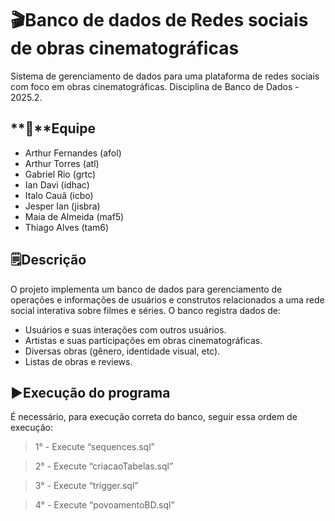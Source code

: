 # 🎬Banco de dados de Redes sociais de obras cinematográficas

Sistema de gerenciamento de dados para uma plataforma de redes sociais com foco em obras cinematográficas. Disciplina de Banco de Dados - 2025.2.


## **👥**Equipe

- Arthur Fernandes (afol)
- Arthur Torres (atl)
- Gabriel Rio (grtc)
- Ian Davi (idhac)
- Italo Cauã (icbo)
- Jesper Ian (jisbra)
- Maia de Almeida (maf5)
- Thiago Alves (tam6)


## 🗒️Descrição

O projeto implementa um banco de dados para gerenciamento de operações e informações de usuários e construtos relacionados a uma rede social interativa sobre filmes e séries. O banco registra dados de:

- Usuários e suas interações com outros usuários.
- Artistas e suas participações em obras cinematográficas.
- Diversas obras (gênero, identidade visual, etc).
- Listas de obras e reviews.


## ▶️Execução do programa

É necessário, para execução correta do banco, seguir essa ordem de execução:

> 1° - Execute “sequences.sql”
> 

> 2° - Execute “criacaoTabelas.sql”
> 

> 3° - Execute “trigger.sql”
> 

> 4° - Execute “povoamentoBD.sql”
>